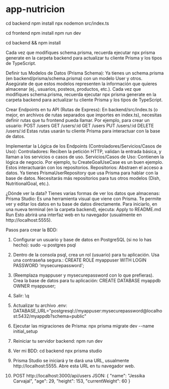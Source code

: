 # app-nutricion

cd backend
npm install
npx nodemon src/index.ts


cd frontend
npm install
npm run dev


cd backend && npm install


Cada vez que modifiques schema.prisma, 
recuerda ejecutar npx prisma generate en la carpeta backend para actualizar tu cliente Prisma y los tipos de TypeScript.

Definir tus Modelos de Datos (Prisma Schema):
Ya tienes un schema.prisma (en backend/prisma/schema.prisma) con un modelo User y otros. Asegúrate de que estos modelos representen la información que quieres almacenar (ej., usuarios, posteos, productos, etc.).
Cada vez que modifiques schema.prisma, recuerda ejecutar npx prisma generate en la carpeta backend para actualizar tu cliente Prisma y los tipos de TypeScript.


Crear Endpoints en tu API (Rutas de Express):
En backend/src/index.ts (o mejor, en archivos de rutas separados que importes en index.ts), necesitas definir rutas que tu frontend pueda llamar. Por ejemplo, para crear un usuario:
POST /users
GET /users/:id
GET /users
PUT /users/:id
DELETE /users/:id
Estas rutas usarán tu cliente Prisma para interactuar con la base de datos.

Implementar la Lógica de los Endpoints (Controladores/Servicios/Casos de Uso):
Controladores: Reciben la petición HTTP, validan la entrada básica, y llaman a los servicios o casos de uso.
Servicios/Casos de Uso: Contienen la lógica de negocio. Por ejemplo, tu CreateGoalUseCase es un buen ejemplo. Estos interactuarán con los repositorios.
Repositorios: Abstraen el acceso a datos. Ya tienes PrismaUserRepository que usa Prisma para hablar con la base de datos. Necesitarás más repositorios para tus otros modelos (Dish, NutritionalGoal, etc.).



¿Dónde ver la data?
Tienes varias formas de ver los datos que almacenas:
Prisma Studio: Es una herramienta visual que viene con Prisma. Te permite ver y editar los datos en tu base de datos directamente.
Para iniciarlo, en una nueva terminal (en la carpeta backend), ejecuta:
Apply to README.md
Run
Esto abrirá una interfaz web en tu navegador (usualmente en http://localhost:5555).

Pasos para crear la BDD:

1. Configurar un usuario y base de datos en PostgreSQL (si no lo has hecho): 
    sudo -u postgres psql

2. Dentro de la consola psql, crea un rol (usuario) para tu aplicación. Usa una contraseña segura.:
    CREATE ROLE myappuser WITH LOGIN PASSWORD 'mysecurepassword';

3. (Reemplaza myappuser y mysecurepassword con lo que prefieras). Crea la base de datos para tu aplicación:
    CREATE DATABASE myappdb OWNER myappuser;
4. Salir:
    \q

5. Actualizar tu archivo .env:
    DATABASE_URL="postgresql://myappuser:mysecurepassword@localhost:5432/myappdb?schema=public"

6. Ejecutar las migraciones de Prisma:
    npx prisma migrate dev --name initial_setup 

7. Reiniciar tu servidor backend:
    npm run dev

8. Ver mi BDD:
        cd backend
        npx prisma studio
9. Prisma Studio se iniciará y te dará una URL, usualmente http://localhost:5555. Abre esta URL en tu navegador web.

10. POST http://localhost:3000/api/users 
    JSON:
         {
          "name": "Jessika Carvajal",
          "age": 29,
          "height": 153,
          "currentWeight": 60
        }
